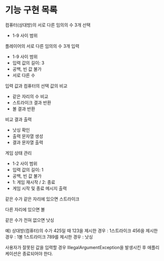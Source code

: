 # 기능 구현 목록

컴퓨터(상대방)의 서로 다른 임의의 수 3개 선택
- 1-9 사이 범위

플레이어의 서로 다른 임의의 수 3개 입력
- 1-9 사이 범위
- 입력 값의 길이: 3
- 공백, 빈 값 불가
- 서로 다른 수

입력 값과 컴퓨터의 선택 값의 비교
- 같은 자리의 수 비교
- 스트라이크 결과 반환
- 볼 결과 반환

비교 결과 출력
- 낫싱 확인
- 출력 문자열 생성
- 결과 문자열 출력

게임 상태 관리
- 1-2 사이 범위
- 입력 값의 길이: 1
- 공백, 빈 값 불가
- 1: 게임 재시작 / 2: 종료
- 게임 시작 및 종료 메시지 출력

같은 수가 같은 자리에 있으면 스트라이크 

다른 자리에 있으면 볼 

같은 수가 전혀 없으면 낫싱

예) 상대방(컴퓨터)의 수가 425일 때
123을 제시한 경우 : 1스트라이크
456을 제시한 경우 : 1볼 1스트라이크
789를 제시한 경우 : 낫싱

사용자가 잘못된 값을 입력할 경우 IllegalArgumentException을 발생시킨 후 애플리케이션은 종료되어야 한다.
